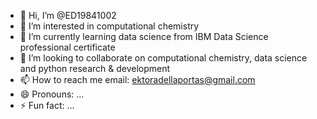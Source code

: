 - 👋 Hi, I’m @ED19841002
- 👀 I’m interested in computational chemistry
- 🌱 I’m currently learning data science from IBM Data Science professional certificate
- 💞️ I’m looking to collaborate on computational chemistry, data science and python research & development
- 📫 How to reach me email: ektoradellaportas@gmail.com
- 😄 Pronouns: ...
- ⚡ Fun fact: ...

<!---
ED19841002/ED19841002 is a ✨ special ✨ repository because its `README.md` (this file) appears on your GitHub profile.
You can click the Preview link to take a look at your changes.
--->
